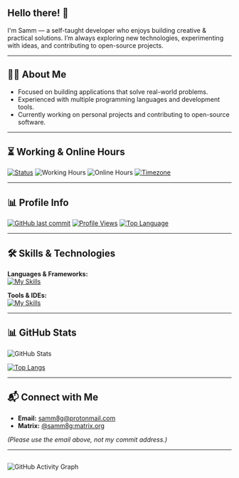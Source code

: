 ## Hello there! 👋

I'm Samm — a self-taught developer who enjoys building creative & practical solutions. I’m always exploring new technologies, experimenting with ideas, and contributing to open-source projects.

---

## 🧑‍💻 About Me

- Focused on building applications that solve real-world problems.  
- Experienced with multiple programming languages and development tools.  
- Currently working on personal projects and contributing to open-source software.  

---

## ⏳ Working & Online Hours

[![Status](https://img.shields.io/badge/Status-Active-brightgreen?style=flat&logo=github)](#)
![Working Hours](https://img.shields.io/badge/Working%20Hours-Mon--Thu%2012PM--8PM-blue)
![Online Hours](https://img.shields.io/badge/Online%20Hours-12PM--10PM%20Everyday-green)
[![Timezone](https://img.shields.io/badge/Timezone-GMT%2B3-lightgrey)](#)

---

## 📊 Profile Info

[![GitHub last commit](https://img.shields.io/github/last-commit/Samm8g/Samm8g?label=Last%20Commit&color=yellow)](#)
[![Profile Views](https://komarev.com/ghpvc/?username=Samm8g&color=orange&style=flat)](#)
[![Top Language](https://img.shields.io/github/languages/top/Samm8g/Samm8g?color=purple)](#)

---

## 🛠 Skills & Technologies

**Languages & Frameworks:**  
[![My Skills](https://skillicons.dev/icons?i=py,html,css,js,bash,nix,lua&perline=8)](https://skillicons.dev)

**Tools & IDEs:**  
[![My Skills](https://skillicons.dev/icons?i=androidstudio,pycharm,webstorm,idea,vscode&perline=8)](https://skillicons.dev)

---

## 📊 GitHub Stats

![GitHub Stats](https://github-readme-stats.vercel.app/api?username=Samm8g&show_icons=true&theme=dark)

[![Top Langs](https://github-readme-stats.vercel.app/api/top-langs/?username=samm8g&layout=compact&theme=dark&langs_count=8)](https://github.com/anuraghazra/github-readme-stats)

---

## 📬 Connect with Me

- **Email:** [samm8g@protonmail.com](mailto:samm8g@protonmail.com)  
- **Matrix:** [@samm8g:matrix.org](https://matrix.to/#/@samm8g:matrix.org)  

_(Please use the email above, not my commit address.)_


---
##  
![GitHub Activity Graph](https://activity-graph.vercel.app/graph?username=Samm8g&theme=github-compact)
